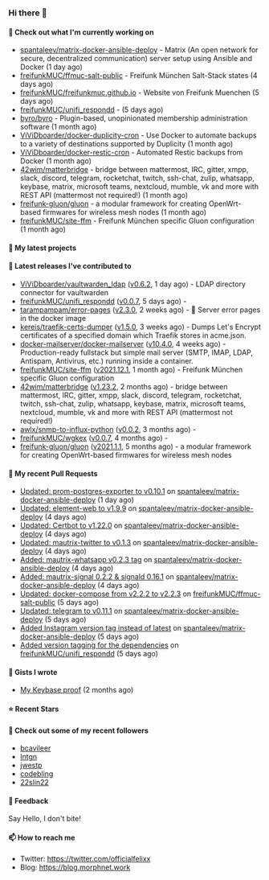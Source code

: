 ### Hi there 👋

#### 👷 Check out what I'm currently working on

- [spantaleev/matrix-docker-ansible-deploy](https://github.com/spantaleev/matrix-docker-ansible-deploy) - Matrix (An open network for secure, decentralized communication) server setup using Ansible and Docker (1 day ago)
- [freifunkMUC/ffmuc-salt-public](https://github.com/freifunkMUC/ffmuc-salt-public) - Freifunk München Salt-Stack states (4 days ago)
- [freifunkMUC/freifunkmuc.github.io](https://github.com/freifunkMUC/freifunkmuc.github.io) - Website von Freifunk Muenchen (5 days ago)
- [freifunkMUC/unifi_respondd](https://github.com/freifunkMUC/unifi_respondd) -  (5 days ago)
- [byro/byro](https://github.com/byro/byro) - Plugin-based, unopinionated membership administration software (1 month ago)
- [ViViDboarder/docker-duplicity-cron](https://github.com/ViViDboarder/docker-duplicity-cron) - Use Docker to automate backups to a variety of destinations supported by Duplicity (1 month ago)
- [ViViDboarder/docker-restic-cron](https://github.com/ViViDboarder/docker-restic-cron) - Automated Restic backups from Docker (1 month ago)
- [42wim/matterbridge](https://github.com/42wim/matterbridge) - bridge between mattermost, IRC, gitter, xmpp, slack, discord, telegram, rocketchat, twitch, ssh-chat, zulip, whatsapp, keybase, matrix, microsoft teams, nextcloud, mumble, vk and more with REST API (mattermost not required!) (1 month ago)
- [freifunk-gluon/gluon](https://github.com/freifunk-gluon/gluon) - a modular framework for creating OpenWrt-based firmwares for wireless mesh nodes (1 month ago)
- [freifunkMUC/site-ffm](https://github.com/freifunkMUC/site-ffm) - Freifunk München specific Gluon configuration (1 month ago)

#### 🌱 My latest projects


#### 🔭 Latest releases I've contributed to

- [ViViDboarder/vaultwarden_ldap](https://github.com/ViViDboarder/vaultwarden_ldap) ([v0.6.2](https://github.com/ViViDboarder/vaultwarden_ldap/releases/tag/v0.6.2), 1 day ago) - LDAP directory connector for vaultwarden
- [freifunkMUC/unifi_respondd](https://github.com/freifunkMUC/unifi_respondd) ([v0.0.7](https://github.com/freifunkMUC/unifi_respondd/releases/tag/v0.0.7), 5 days ago) - 
- [tarampampam/error-pages](https://github.com/tarampampam/error-pages) ([v2.3.0](https://github.com/tarampampam/error-pages/releases/tag/v2.3.0), 2 weeks ago) - :construction: Server error pages in the docker image
- [kereis/traefik-certs-dumper](https://github.com/kereis/traefik-certs-dumper) ([v1.5.0](https://github.com/kereis/traefik-certs-dumper/releases/tag/v1.5.0), 3 weeks ago) - Dumps Let&#39;s Encrypt certificates of a specified domain which Traefik stores in acme.json.
- [docker-mailserver/docker-mailserver](https://github.com/docker-mailserver/docker-mailserver) ([v10.4.0](https://github.com/docker-mailserver/docker-mailserver/releases/tag/v10.4.0), 4 weeks ago) - Production-ready fullstack but simple mail server (SMTP, IMAP, LDAP, Antispam, Antivirus, etc.) running inside a container.
- [freifunkMUC/site-ffm](https://github.com/freifunkMUC/site-ffm) ([v2021.12.1](https://github.com/freifunkMUC/site-ffm/releases/tag/v2021.12.1), 1 month ago) - Freifunk München specific Gluon configuration
- [42wim/matterbridge](https://github.com/42wim/matterbridge) ([v1.23.2](https://github.com/42wim/matterbridge/releases/tag/v1.23.2), 2 months ago) - bridge between mattermost, IRC, gitter, xmpp, slack, discord, telegram, rocketchat, twitch, ssh-chat, zulip, whatsapp, keybase, matrix, microsoft teams, nextcloud, mumble, vk and more with REST API (mattermost not required!)
- [awlx/snmp-to-influx-python](https://github.com/awlx/snmp-to-influx-python) ([v0.0.2](https://github.com/awlx/snmp-to-influx-python/releases/tag/v0.0.2), 3 months ago) - 
- [freifunkMUC/wgkex](https://github.com/freifunkMUC/wgkex) ([v0.0.7](https://github.com/freifunkMUC/wgkex/releases/tag/v0.0.7), 4 months ago) - 
- [freifunk-gluon/gluon](https://github.com/freifunk-gluon/gluon) ([v2021.1.1](https://github.com/freifunk-gluon/gluon/releases/tag/v2021.1.1), 5 months ago) - a modular framework for creating OpenWrt-based firmwares for wireless mesh nodes

#### 🔨 My recent Pull Requests

- [Updated: prom-postgres-exporter to v0.10.1](https://github.com/spantaleev/matrix-docker-ansible-deploy/pull/1571) on [spantaleev/matrix-docker-ansible-deploy](https://github.com/spantaleev/matrix-docker-ansible-deploy) (1 day ago)
- [Updated: element-web to v1.9.9](https://github.com/spantaleev/matrix-docker-ansible-deploy/pull/1562) on [spantaleev/matrix-docker-ansible-deploy](https://github.com/spantaleev/matrix-docker-ansible-deploy) (4 days ago)
- [Updated: Certbot to v1.22.0](https://github.com/spantaleev/matrix-docker-ansible-deploy/pull/1561) on [spantaleev/matrix-docker-ansible-deploy](https://github.com/spantaleev/matrix-docker-ansible-deploy) (4 days ago)
- [Updated: mautrix-twitter to v0.1.3](https://github.com/spantaleev/matrix-docker-ansible-deploy/pull/1560) on [spantaleev/matrix-docker-ansible-deploy](https://github.com/spantaleev/matrix-docker-ansible-deploy) (4 days ago)
- [Added: mautrix-whatsapp v0.2.3 tag](https://github.com/spantaleev/matrix-docker-ansible-deploy/pull/1559) on [spantaleev/matrix-docker-ansible-deploy](https://github.com/spantaleev/matrix-docker-ansible-deploy) (4 days ago)
- [Added: mautrix-signal 0.2.2 &amp; signald 0.16.1](https://github.com/spantaleev/matrix-docker-ansible-deploy/pull/1558) on [spantaleev/matrix-docker-ansible-deploy](https://github.com/spantaleev/matrix-docker-ansible-deploy) (4 days ago)
- [Updated: docker-compose from v2.2.2 to v2.2.3](https://github.com/freifunkMUC/ffmuc-salt-public/pull/75) on [freifunkMUC/ffmuc-salt-public](https://github.com/freifunkMUC/ffmuc-salt-public) (5 days ago)
- [Updated: telegram to v0.11.1](https://github.com/spantaleev/matrix-docker-ansible-deploy/pull/1557) on [spantaleev/matrix-docker-ansible-deploy](https://github.com/spantaleev/matrix-docker-ansible-deploy) (5 days ago)
- [Added Instagram version tag instead of latest](https://github.com/spantaleev/matrix-docker-ansible-deploy/pull/1555) on [spantaleev/matrix-docker-ansible-deploy](https://github.com/spantaleev/matrix-docker-ansible-deploy) (5 days ago)
- [Added version tagging for the dependencies](https://github.com/freifunkMUC/unifi_respondd/pull/26) on [freifunkMUC/unifi_respondd](https://github.com/freifunkMUC/unifi_respondd) (5 days ago)

#### 📓 Gists I wrote

- [My Keybase proof](https://gist.github.com/69863960a08efeb03ad576ccaf93d880) (2 months ago)

#### ⭐ Recent Stars


#### 👯 Check out some of my recent followers

- [bcavileer](https://github.com/bcavileer)
- [lntgn](https://github.com/lntgn)
- [jwestp](https://github.com/jwestp)
- [codebling](https://github.com/codebling)
- [22slin22](https://github.com/22slin22)

#### 💬 Feedback

Say Hello, I don't bite!

#### 📫 How to reach me

- Twitter: https://twitter.com/officialfelixx
- Blog: https://blog.morphnet.work